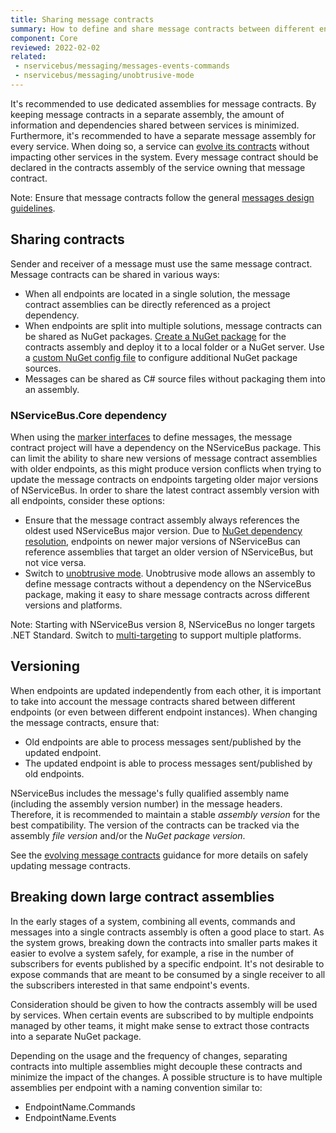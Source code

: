 ```yaml
---
title: Sharing message contracts
summary: How to define and share message contracts between different endpoints.
component: Core
reviewed: 2022-02-02
related:
 - nservicebus/messaging/messages-events-commands
 - nservicebus/messaging/unobtrusive-mode
---
```


It's recommended to use dedicated assemblies for message contracts. By keeping message contracts in a separate assembly, the amount of information and dependencies shared between services is minimized. Furthermore, it's recommended to have a separate message assembly for every service. When doing so, a service can [evolve its contracts](/nservicebus/messaging/evolving-contracts.md) without impacting other services in the system. Every message contract should be declared in the contracts assembly of the service owning that message contract.

Note: Ensure that message contracts follow the general [messages design guidelines](/nservicebus/messaging/messages-events-commands.md#designing-messages).

## Sharing contracts

Sender and receiver of a message must use the same message contract. Message contracts can be shared in various ways:

* When all endpoints are located in a single solution, the message contract assemblies can be directly referenced as a project dependency.
* When endpoints are split into multiple solutions, message contracts can be shared as NuGet packages. [Create a NuGet package](https://docs.microsoft.com/en-us/nuget/create-packages/creating-a-package-msbuild) for the contracts assembly and deploy it to a local folder or a NuGet server. Use a [custom NuGet config file](https://docs.microsoft.com/en-us/nuget/reference/nuget-config-file) to configure additional NuGet package sources.
* Messages can be shared as C# source files without packaging them into an assembly.

### NServiceBus.Core dependency

When using the [marker interfaces](/nservicebus/messaging/messages-events-commands#identifying-messages-marker-interfaces) to define messages, the message contract project will have a dependency on the NServiceBus package. This can limit the ability to share new versions of message contract assemblies with older endpoints, as this might produce version conflicts when trying to update the message contracts on endpoints targeting older major versions of NServiceBus. In order to share the latest contract assembly version with all endpoints, consider these options:

* Ensure that the message contract assembly always references the oldest used NServiceBus major version. Due to [NuGet dependency resolution](https://docs.microsoft.com/en-us/nuget/concepts/dependency-resolution), endpoints on newer major versions of NServiceBus can reference assemblies that target an older version of NServiceBus, but not vice versa.
* Switch to [unobtrusive mode](/nservicebus/messaging/unobtrusive-mode.md). Unobtrusive mode allows an assembly to define message contracts without a dependency on the NServiceBus package, making it easy to share message contracts across different versions and platforms.

Note: Starting with NServiceBus version 8, NServiceBus no longer targets .NET Standard. Switch to [multi-targeting](https://docs.microsoft.com/en-us/dotnet/standard/library-guidance/cross-platform-targeting#multi-targeting) to support multiple platforms.

## Versioning

When endpoints are updated independently from each other, it is important to take into account the message contracts shared between different endpoints (or even between different endpoint instances). When changing the message contracts, ensure that:

* Old endpoints are able to process messages sent/published by the updated endpoint.
* The updated endpoint is able to process messages sent/published by old endpoints.

NServiceBus includes the message's fully qualified assembly name (including the assembly version number) in the message headers. Therefore, it is recommended to maintain a stable *assembly version* for the best compatibility. The version of the contracts can be tracked via the assembly *file version* and/or the *NuGet package version*.

See the [evolving message contracts](/nservicebus/messaging/evolving-contracts.md) guidance for more details on safely updating message contracts.

## Breaking down large contract assemblies

In the early stages of a system, combining all events, commands and messages into a single contracts assembly is often a good place to start. As the system grows, breaking down the contracts into smaller parts makes it easier to evolve a system safely, for example, a rise in the number of subscribers for events published by a specific endpoint. It's not desirable to expose commands that are meant to be consumed by a single receiver to all the subscribers interested in that same endpoint's events.

Consideration should be given to how the contracts assembly will be used by services. When certain events are subscribed to by multiple endpoints managed by other teams, it might make sense to extract those contracts into a separate NuGet package.

Depending on the usage and the frequency of changes, separating contracts into multiple assemblies might decouple these contracts and minimize the impact of the changes. A possible structure is to have multiple assemblies per endpoint with a naming convention similar to:

* EndpointName.Commands
* EndpointName.Events
